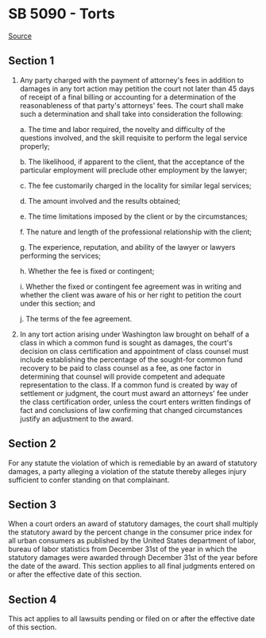# SB 5090 - Torts

[Source](http://lawfilesext.leg.wa.gov/biennium/2023-24/Pdf/Bills/Senate%20Bills/5090.pdf)

## Section 1
1. Any party charged with the payment of attorney's fees in addition to damages in any tort action may petition the court not later than 45 days of receipt of a final billing or accounting for a determination of the reasonableness of that party's attorneys' fees. The court shall make such a determination and shall take into consideration the following:

    a. The time and labor required, the novelty and difficulty of the questions involved, and the skill requisite to perform the legal service properly;

    b. The likelihood, if apparent to the client, that the acceptance of the particular employment will preclude other employment by the lawyer;

    c. The fee customarily charged in the locality for similar legal services;

    d. The amount involved and the results obtained;

    e. The time limitations imposed by the client or by the circumstances;

    f. The nature and length of the professional relationship with the client;

    g. The experience, reputation, and ability of the lawyer or lawyers performing the services;

    h. Whether the fee is fixed or contingent;

    i. Whether the fixed or contingent fee agreement was in writing and whether the client was aware of his or her right to petition the court under this section; and

    j. The terms of the fee agreement.

2. In any tort action arising under Washington law brought on behalf of a class in which a common fund is sought as damages, the court's decision on class certification and appointment of class counsel must include establishing the percentage of the sought-for common fund recovery to be paid to class counsel as a fee, as one factor in determining that counsel will provide competent and adequate representation to the class. If a common fund is created by way of settlement or judgment, the court must award an attorneys' fee under the class certification order, unless the court enters written findings of fact and conclusions of law confirming that changed circumstances justify an adjustment to the award.

## Section 2
For any statute the violation of which is remediable by an award of statutory damages, a party alleging a violation of the statute thereby alleges injury sufficient to confer standing on that complainant.

## Section 3
When a court orders an award of statutory damages, the court shall multiply the statutory award by the percent change in the consumer price index for all urban consumers as published by the United States department of labor, bureau of labor statistics from December 31st of the year in which the statutory damages were awarded through December 31st of the year before the date of the award. This section applies to all final judgments entered on or after the effective date of this section.

## Section 4
This act applies to all lawsuits pending or filed on or after the effective date of this section.
